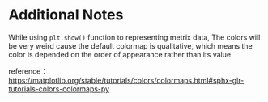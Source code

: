 # Additional Notes

While using `plt.show()` function to representing metrix data, 
The colors will be very weird cause the default colormap is qualitative, 
which means the color is depended on the order of appearance rather than its value

reference：https://matplotlib.org/stable/tutorials/colors/colormaps.html#sphx-glr-tutorials-colors-colormaps-py

